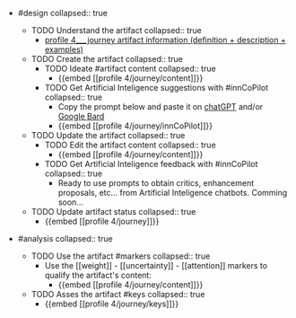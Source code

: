 
- #design
   collapsed:: true
  - TODO Understand the artifact
    collapsed:: true
    - [profile 4___journey artifact information (definition + description + examples)](https://go.innbok.com/#/page/innBoK%2Fprofile-%28id%29%2Fjourney%2Finfo)
  - TODO Create the artifact
     collapsed:: true
    - TODO Ideate #artifact content
      collapsed:: true
      - {{embed [[profile 4/journey/content]]}}
    - TODO Get Artificial Inteligence suggestions with #innCoPilot
      collapsed:: true
      - Copy the prompt below and paste it on [chatGPT](https://chat.openai.com) and/or [Google Bard](https://bard.google.com/chat)
      - {{embed [[profile 4/journey/innCoPilot]]}}
  - TODO Update the artifact
    collapsed:: true
    - TODO Edit the artifact content
     collapsed:: true
      - {{embed [[profile 4/journey/content]]}}
    - TODO Get Artificial Inteligence feedback with #innCoPilot
      collapsed:: true
      - Ready to use prompts to obtain critics, enhancement proposals, etc... from Artificial Inteligence chatbots. Comming soon...
  - TODO Update artifact status
    collapsed:: true
    - {{embed [[profile 4/journey]]}}


- #analysis
  collapsed:: true
  - TODO Use the artifact #markers
    collapsed:: true
    - Use the [[weight]] - [[uncertainty]] - [[attention]] markers to qualify the artifact's content:
      - {{embed [[profile 4/journey/content]]}}
  - TODO Asses the artifact #keys
    collapsed:: true
    - {{embed [[profile 4/journey/keys]]}}



